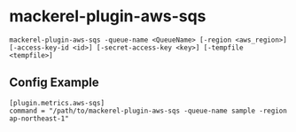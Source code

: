 mackerel-plugin-aws-sqs
=================================

```shell
mackerel-plugin-aws-sqs -queue-name <QueueName> [-region <aws_region>] [-access-key-id <id>] [-secret-access-key <key>] [-tempfile <tempfile>]
```

## Config Example
```
[plugin.metrics.aws-sqs]
command = "/path/to/mackerel-plugin-aws-sqs -queue-name sample -region ap-northeast-1"
```
